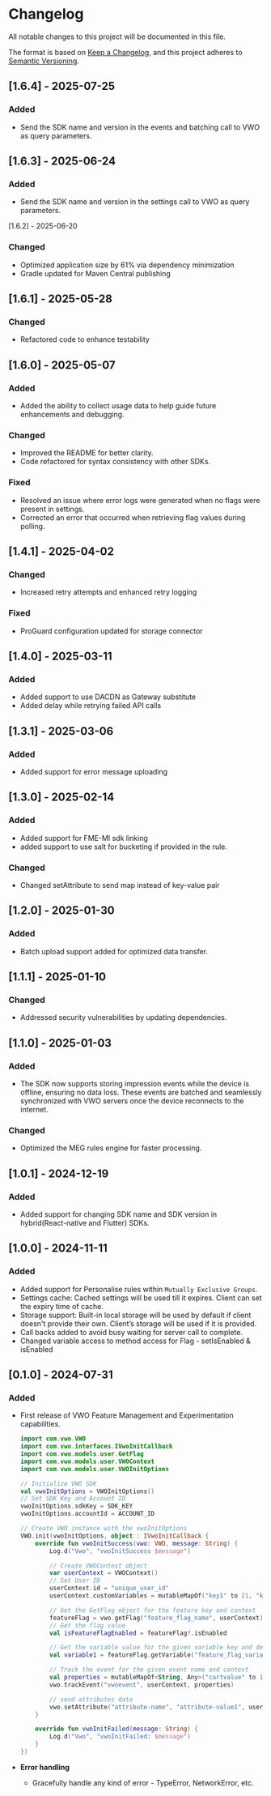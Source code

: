 # Changelog

All notable changes to this project will be documented in this file.

The format is based on [Keep a Changelog](https://keepachangelog.com/en/1.0.0/),
and this project adheres to [Semantic Versioning](https://semver.org/spec/v2.0.0.html).

## [1.6.4] - 2025-07-25

### Added

- Send the SDK name and version in the events and batching call to VWO as query parameters.

## [1.6.3] - 2025-06-24

### Added

- Send the SDK name and version in the settings call to VWO as query parameters.

[1.6.2] - 2025-06-20

### Changed

- Optimized application size by 61% via dependency minimization
- Gradle updated for Maven Central publishing

## [1.6.1] - 2025-05-28

### Changed

- Refactored code to enhance testability

## [1.6.0] - 2025-05-07

### Added

- Added the ability to collect usage data to help guide future enhancements and debugging.

### Changed

- Improved the README for better clarity.
- Code refactored for syntax consistency with other SDKs.

### Fixed

- Resolved an issue where error logs were generated when no flags were present in settings.
- Corrected an error that occurred when retrieving flag values during polling.

## [1.4.1] - 2025-04-02

### Changed

- Increased retry attempts and enhanced retry logging

### Fixed

- ProGuard configuration updated for storage connector

## [1.4.0] - 2025-03-11

### Added

- Added support to use DACDN as Gateway substitute
- Added delay while retrying failed API calls

## [1.3.1] - 2025-03-06

### Added

- Added support for error message uploading

## [1.3.0] - 2025-02-14

### Added

- Added support for FME-MI sdk linking
- added support to use salt for bucketing if provided in the rule.

### Changed

- Changed setAttribute to send map instead of key-value pair

## [1.2.0] - 2025-01-30

### Added

- Batch upload support added for optimized data transfer.

## [1.1.1] - 2025-01-10

### Changed

- Addressed security vulnerabilities by updating dependencies.

## [1.1.0] - 2025-01-03

### Added

- The SDK now supports storing impression events while the device is offline, ensuring no data loss. These events are batched and seamlessly synchronized with VWO servers once the device reconnects to the internet.

### Changed

- Optimized the MEG rules engine for faster processing.

## [1.0.1] - 2024-12-19

### Added

- Added support for changing SDK name and SDK version in hybrid(React-native and Flutter) SDKs.

## [1.0.0] - 2024-11-11

### Added

- Added support for Personalise rules within `Mutually Exclusive Groups`.
- Settings cache: Cached settings will be used till it expires. Client can set the expiry time of cache.
- Storage support: Built-in local storage will be used by default if client doesn't provide their own. Client’s storage will be used if it is provided.
- Call backs added to avoid busy waiting for server call to complete.
- Changed variable access to method access for Flag - setIsEnabled & isEnabled

## [0.1.0] - 2024-07-31

### Added

- First release of VWO Feature Management and Experimentation capabilities.

    ```kotlin
    import com.vwo.VWO
    import com.vwo.interfaces.IVwoInitCallback
    import com.vwo.models.user.GetFlag
    import com.vwo.models.user.VWOContext
    import com.vwo.models.user.VWOInitOptions

    // Initialize VWO SDK
    val vwoInitOptions = VWOInitOptions()
    // Set SDK Key and Account ID
    vwoInitOptions.sdkKey = SDK_KEY
    vwoInitOptions.accountId = ACCOUNT_ID

    // Create VWO instance with the vwoInitOptions
    VWO.init(vwoInitOptions, object : IVwoInitCallback {
        override fun vwoInitSuccess(vwo: VWO, message: String) {
            Log.d("Vwo", "vwoInitSuccess $message")

            // Create VWOContext object
            var userContext = VWOContext()
            // Set User ID
            userContext.id = "unique_user_id"
            userContext.customVariables = mutableMapOf("key1" to 21, "key2" to 0)

            // Get the GetFlag object for the feature key and context
            featureFlag = vwo.getFlag("feature_flag_name", userContext)
            // Get the flag value
            val isFeatureFlagEnabled = featureFlag?.isEnabled

            // Get the variable value for the given variable key and default value
            val variable1 = featureFlag.getVariable("feature_flag_variable1", "default-value1")

            // Track the event for the given event name and context
            val properties = mutableMapOf<String, Any>("cartvalue" to 10)
            vwo.trackEvent("vwoevent", userContext, properties)

            // send attributes data
            vwo.setAttribute("attribute-name", "attribute-value1", userContext)
        }

        override fun vwoInitFailed(message: String) {
            Log.d("Vwo", "vwoInitFailed: $message")
        }
    })
    ```

- **Error handling**

  - Gracefully handle any kind of error - TypeError, NetworkError, etc.
